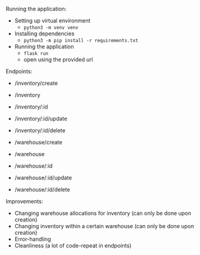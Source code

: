 Running the application:
- Setting up virtual environment
  - `python3 -m venv venv`
- Installing dependencies
  - `python3 -m pip install -r requirements.txt`
- Running the application
  - `flask run`
  - open using the provided url

Endpoints:
- /inventory/create
- /inventory
- /inventory/:id
- /inventory/:id/update
- /inventory/:id/delete

- /warehouse/create
- /warehouse
- /warehouse/:id
- /warehouse/:id/update
- /warehouse/:id/delete

Improvements:
- Changing warehouse allocations for inventory (can only be done upon creation)
- Changing inventory within a certain warehouse (can only be done upon creation)
- Error-handling
- Cleanliness (a lot of code-repeat in endpoints)

